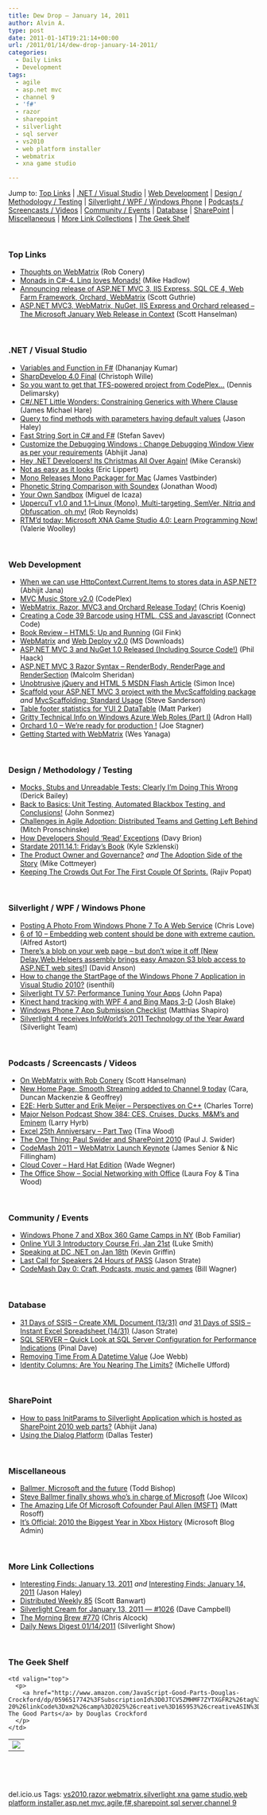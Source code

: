```yaml
---
title: Dew Drop – January 14, 2011
author: Alvin A.
type: post
date: 2011-01-14T19:21:14+00:00
url: /2011/01/14/dew-drop-january-14-2011/
categories:
  - Daily Links
  - Development
tags:
  - agile
  - asp.net mvc
  - channel 9
  - 'f#'
  - razor
  - sharepoint
  - silverlight
  - sql server
  - vs2010
  - web platform installer
  - webmatrix
  - xna game studio

---
```

Jump to: [Top Links][1] | [.NET / Visual Studio][2] | [Web Development][3] | [Design / Methodology / Testing][4] | [Silverlight / WPF / Windows Phone][5] | [Podcasts / Screencasts / Videos][6] | [Community / Events][7] | [Database][8] | [SharePoint][9] | [Miscellaneous][10] | [More Link Collections][11] | [The Geek Shelf][12] 

&#160;

### <a name="top"></a>Top Links

  * [Thoughts on WebMatrix][13] (Rob Conery)
  * [Monads in C#-4. Linq loves Monads!][14] (Mike Hadlow)
  * [Announcing release of ASP.NET MVC 3, IIS Express, SQL CE 4, Web Farm Framework, Orchard, WebMatrix][15] (Scott Guthrie)
  * [ASP.NET MVC3, WebMatrix, NuGet, IIS Express and Orchard released &#8211; The Microsoft January Web Release in Context][16] (Scott Hanselman)

&#160;

### <a name="dotnet"></a>.NET / Visual Studio

  * [Variables and Function in F#][17] (Dhananjay Kumar)
  * <a href="http://community.sharpdevelop.net/forums/t/12513.aspx" target="_blank">SharpDevelop 4.0 Final</a> (Christoph Wille)
  * [So you want to get that TFS-powered project from CodePlex&#8230;][18] (Dennis Delimarsky)
  * [C#/.NET Little Wonders: Constraining Generics with Where Clause][19] (James Michael Hare)
  * [Query to find methods with parameters having default values][20] (Jason Haley)
  * [Fast String Sort in C# and F#][21] (Stefan Savev)
  * [Customize the Debugging Windows : Change Debugging Window View as per your requirements][22] (Abhijit Jana)
  * [Hey .NET Developers! Its Christmas All Over Again!][23] (Mike Ceranski)
  * [Not as easy as it looks][24] (Eric Lippert)
  * [Mono Releases Mono Packager for Mac][25] (James Vastbinder)
  * [Phonetic String Comparison with Soundex][26] (Jonathan Wood)
  * [Your Own Sandbox][27] (Miguel de Icaza)
  * [UppercuT v1.0 and 1.1–Linux (Mono), Multi-targeting, SemVer, Nitriq and Obfuscation, oh my!][28] (Rob Reynolds)
  * [RTM’d today: Microsoft XNA Game Studio 4.0: Learn Programming Now!][29] (Valerie Woolley)

&#160;

### <a name="web"></a>Web Development

  * [When we can use HttpContext.Current.Items to stores data in ASP.NET?][30] (Abhijit Jana)
  * <a href="http://mvcmusicstore.codeplex.com/releases/view/59112" target="_blank">MVC Music Store v2.0</a> (CodePlex)
  * [WebMatrix, Razor, MVC3 and Orchard Release Today!][31] (Chris Koenig)
  * [Creating a Code 39 Barcode using HTML, CSS and Javascript][32] (Connect Code)
  * [Book Review – HTML5: Up and Running][33] (Gil Fink)
  * [WebMatrix][34] and [Web Deploy v2.0][35] (MS Downloads)
  * [ASP.NET MVC 3 and NuGet 1.0 Released (Including Source Code!)][36] (Phil Haack)
  * [ASP.NET MVC 3 Razor Syntax &#8211; RenderBody, RenderPage and RenderSection][37] (Malcolm Sheridan)
  * [Unobtrusive jQuery and HTML 5 MSDN Flash Article][38] (Simon Ince)
  * [Scaffold your ASP.NET MVC 3 project with the MvcScaffolding package][39] _and_ [MvcScaffolding: Standard Usage][40] (Steve Sanderson)
  * [Table footer statistics for YUI 2 DataTable][41] (Matt Parker)
  * [Gritty Technical Info on Windows Azure Web Roles (Part I)][42] (Adron Hall)
  * [Orchard 1.0 – We’re ready for production !][43] (Joe Stagner)
  * [Getting Started with WebMatrix][44] (Wes Yanaga)

&#160;

### <a name="design"></a>Design / Methodology / Testing

  * [Mocks, Stubs and Unreadable Tests: Clearly I&#8217;m Doing This Wrong][45] (Derick Bailey)
  * [Back to Basics: Unit Testing, Automated Blackbox Testing, and Conclusions!][46] (John Sonmez)
  * [Challenges in Agile Adoption: Distributed Teams and Getting Left Behind][47] (Mitch Pronschinske)
  * [How Developers Should ‘Read’ Exceptions][48] (Davy Brion)
  * [Stardate 2011.14.1: Friday&#8217;s Book][49] (Kyle Szklenski)
  * [The Product Owner and Governance?][50] _and_ [The Adoption Side of the Story][51] (Mike Cottmeyer)
  * [Keeping The Crowds Out For The First Couple Of Sprints.][52] (Rajiv Popat)

&#160;

### <a name="silverlight"></a>Silverlight / WPF / Windows Phone

  * [Posting A Photo From Windows Phone 7 To A Web Service][53] (Chris Love)
  * [6 of 10 &#8211; Embedding web content should be done with extreme caution.][54] (Alfred Astort)
  * [There&#8217;s a blob on your web page &#8211; but don&#8217;t wipe it off [New Delay.Web.Helpers assembly brings easy Amazon S3 blob access to ASP.NET web sites!]][55] (David Anson)
  * [How to change the StartPage of the Windows Phone 7 Application in Visual Studio 2010?][56] (isenthil)
  * [Silverlight TV 57: Performance Tuning Your Apps][57] (John Papa)
  * [Kinect hand tracking with WPF 4 and Bing Maps 3-D][58] (Josh Blake)
  * [Windows Phone 7 App Submission Checklist][59] (Matthias Shapiro)
  * [Silverlight 4 receives InfoWorld’s 2011 Technology of the Year Award][60] (Silverlight Team)

&#160;

### <a name="podcasts"></a>Podcasts / Screencasts / Videos

  * [On WebMatrix with Rob Conery][61] (Scott Hanselman)
  * <a href="http://channel9.msdn.com/Blogs/C9Team/New-Home-Page-Smooth-Streaming-added-to-Channel-9-today" target="_blank">New Home Page, Smooth Streaming added to Channel 9 today</a> (Cara, Duncan Mackenzie & Geoffrey)
  * [E2E: Herb Sutter and Erik Meijer &#8211; Perspectives on C++][62] (Charles Torre)
  * <a href="http://feedproxy.google.com/~r/MajorNelsonblogcast/~3/ZlULj4WiGAE/show-384-ces-cruises-ducks-m-amp-m-s-and-eminem.aspx" target="_blank">Major Nelson Podcast Show 384: CES, Cruises, Ducks, M&M&#8217;s and Eminem</a> (Larry Hyrb)
  * [Excel 25th Anniversary &#8211; Part Two][63] (Tina Wood)
  * [The One Thing: Paul Swider and SharePoint 2010][64] (Paul J. Swider)
  * [CodeMash 2011 &#8211; WebMatrix Launch Keynote][65] (James Senior & Nic Fillingham)
  * [Cloud Cover &#8211; Hard Hat Edition][66] (Wade Wegner)
  * [The Office Show &#8211; Social Networking with Office][67] (Laura Foy & Tina Wood)

&#160;

### <a name="events"></a>Community / Events

  * [Windows Phone 7 and XBox 360 Game Camps in NY][68] (Bob Familiar)
  * [Online YUI 3 Introductory Course Fri, Jan 21st][69] (Luke Smith)
  * [Speaking at DC .NET on Jan 18th][70] (Kevin Griffin)
  * [Last Call for Speakers 24 Hours of PASS][71] (Jason Strate)
  * [CodeMash Day 0: Craft, Podcasts, music and games][72] (Bill Wagner)

&#160;

### <a name="db"></a>Database

  * [31 Days of SSIS – Create XML Document (13/31)][73] _and_ [31 Days of SSIS – Instant Excel Spreadsheet (14/31)][74] (Jason Strate)
  * [SQL SERVER – Quick Look at SQL Server Configuration for Performance Indications][75] (Pinal Dave)
  * [Removing Time From A Datetime Value][76] (Joe Webb)
  * [Identity Columns: Are You Nearing The Limits?][77] (Michelle Ufford)

&#160;

### <a name="sp"></a>SharePoint

  * [How to pass InitParams to Silverlight Application which is hosted as SharePoint 2010 web parts?][78] (Abhijit Jana)
  * <a href="http://blogs.msdn.com/b/sharepointdev/archive/2011/01/13/using-the-dialog-platform.aspx" target="_blank">Using the Dialog Platform</a> (Dallas Tester)

&#160;

### <a name="misc"></a>Miscellaneous

  * [Ballmer, Microsoft and the future][79] (Todd Bishop)
  * [Steve Ballmer finally shows who&#8217;s in charge of Microsoft][80] (Joe Wilcox)
  * [The Amazing Life Of Microsoft Cofounder Paul Allen (MSFT)][81] (Matt Rosoff)
  * [It’s Official: 2010 the Biggest Year in Xbox History][82] (Microsoft Blog Admin)

&#160;

### <a name="links"></a>More Link Collections

  * [Interesting Finds: January 13, 2011][83] _and_ [Interesting Finds: January 14, 2011][84] (Jason Haley)
  * [Distributed Weekly 85][85] (Scott Banwart)
  * [Silverlight Cream for January 13, 2011 &#8212; #1026][86] (Dave Campbell)
  * [The Morning Brew #770][87] (Chris Alcock)
  * [Daily News Digest 01/14/2011][88] (Silverlight Show)

&#160;

### <a name="shelf"></a>The Geek Shelf

<table border="0" cellspacing="0" cellpadding="0">
  <tr>
    <td>
      <img data-recalc-dims="1" decoding="async" src="https://i0.wp.com/ecx.images-amazon.com/images/I/41EMBPmjJLL._SL160_.jpg?w=660" />
    </td>
    
    <td valign="top">
      <p>
        <a href="http://www.amazon.com/JavaScript-Good-Parts-Douglas-Crockford/dp/0596517742%3FSubscriptionId%3D0JTCV5ZMHMF7ZYTXGFR2%26tag%3Dbrdicr-20%26linkCode%3Dxm2%26camp%3D2025%26creative%3D165953%26creativeASIN%3D0596517742">JavaScript: The Good Parts</a> by Douglas Crockford
      </p>
    </td>
  </tr>
</table>

&#160;

<div style="padding-bottom: 0px; margin: 0px; padding-left: 0px; padding-right: 0px; display: inline; float: none; padding-top: 0px" id="scid:C16BAC14-9A3D-4c50-9394-FBFEF7A93539:d25c2f49-9ec7-4dc2-b472-7cb8451c96a3" class="wlWriterEditableSmartContent">
  <!--dotnetkickit-->
</div>

&#160;

<div style="padding-bottom: 0px; margin: 0px; padding-left: 0px; padding-right: 0px; display: inline; float: none; padding-top: 0px" id="scid:0767317B-992E-4b12-91E0-4F059A8CECA8:f6587bfb-1a93-482b-be89-33a7d628a566" class="wlWriterEditableSmartContent">
  del.icio.us Tags: <a href="http://del.icio.us/popular/vs2010" rel="tag">vs2010</a>,<a href="http://del.icio.us/popular/razor" rel="tag">razor</a>,<a href="http://del.icio.us/popular/webmatrix" rel="tag">webmatrix</a>,<a href="http://del.icio.us/popular/silverlight" rel="tag">silverlight</a>,<a href="http://del.icio.us/popular/xna+game+studio" rel="tag">xna game studio</a>,<a href="http://del.icio.us/popular/web+platform+installer" rel="tag">web platform installer</a>,<a href="http://del.icio.us/popular/asp.net+mvc" rel="tag">asp.net mvc</a>,<a href="http://del.icio.us/popular/agile" rel="tag">agile</a>,<a href="http://del.icio.us/popular/f%23" rel="tag">f#</a>,<a href="http://del.icio.us/popular/sharepoint" rel="tag">sharepoint</a>,<a href="http://del.icio.us/popular/sql+server" rel="tag">sql server</a>,<a href="http://del.icio.us/popular/channel+9" rel="tag">channel 9</a>
</div>

 [1]: https://morningdew-bpc6g3a0fgaxdxcu.eastus2-01.azurewebsites.net/#top
 [2]: https://morningdew-bpc6g3a0fgaxdxcu.eastus2-01.azurewebsites.net/#dotnet
 [3]: https://morningdew-bpc6g3a0fgaxdxcu.eastus2-01.azurewebsites.net/#web
 [4]: https://morningdew-bpc6g3a0fgaxdxcu.eastus2-01.azurewebsites.net/#design
 [5]: https://morningdew-bpc6g3a0fgaxdxcu.eastus2-01.azurewebsites.net/#silverlight
 [6]: https://morningdew-bpc6g3a0fgaxdxcu.eastus2-01.azurewebsites.net/#podcasts
 [7]: https://morningdew-bpc6g3a0fgaxdxcu.eastus2-01.azurewebsites.net/#events
 [8]: https://morningdew-bpc6g3a0fgaxdxcu.eastus2-01.azurewebsites.net/#db
 [9]: https://morningdew-bpc6g3a0fgaxdxcu.eastus2-01.azurewebsites.net/#sp
 [10]: https://morningdew-bpc6g3a0fgaxdxcu.eastus2-01.azurewebsites.net/#misc
 [11]: https://morningdew-bpc6g3a0fgaxdxcu.eastus2-01.azurewebsites.net/#links
 [12]: https://morningdew-bpc6g3a0fgaxdxcu.eastus2-01.azurewebsites.net/#shelf
 [13]: http://feedproxy.google.com/~r/wekeroad/EeKc/~3/bbfbVmdoWQw/someone-hit-their-head
 [14]: http://feedproxy.google.com/~r/CodeRant/~3/JkZ89hSGCBw/monads-in-c-4-linq-loves-monads.html
 [15]: http://weblogs.asp.net/scottgu/archive/2011/01/13/announcing-release-of-asp-net-mvc-3-iis-express-sql-ce-4-web-farm-framework-orchard-webmatrix.aspx
 [16]: http://feedproxy.google.com/~r/ScottHanselman/~3/0dOJtXu-z74/ASPNETMVC3WebMatrixNuGetIISExpressAndOrchardReleasedTheMicrosoftJanuaryWebReleaseInContext.aspx
 [17]: http://debugmode.net/2011/01/13/variables-and-function-in-f/
 [18]: http://feeds.dzone.com/~r/zones/css/~3/9BxxhMWk0nY/so-you-want-get-tfs-powered
 [19]: http://geekswithblogs.net/BlackRabbitCoder/archive/2011/01/13/c.net-little-wonders-constraining-generics-with-where-clause.aspx
 [20]: http://jasonhaley.com/blog/post.aspx?id=0f3c2f1f-7e09-4e79-aa58-e97b621ae5c0
 [21]: http://www.codeproject.com/KB/cs/fast_string_sort.aspx
 [22]: http://dailydotnettips.com/2011/01/14/customize-the-debugging-windows-change-debugging-window-view-as-per-your-requirements-2/
 [23]: http://feedproxy.google.com/~r/codecapers/~3/v0OqpRlhmgU/post.aspx
 [24]: http://blogs.msdn.com/b/ericlippert/archive/2011/01/13/not-as-easy-as-it-looks.aspx
 [25]: http://www.infoq.com/news/2011/01/mono-mac-packager
 [26]: http://www.blackbeltcoder.com/Articles/algorithms/phonetic-string-comparison-with-soundex
 [27]: http://tirania.org/blog/archive/2011/Jan-13.html
 [28]: http://feedproxy.google.com/~r/Devlicious/~3/23utxdbFyU8/uppercut-v1-0-and-1-1-linux-mono-multi-targeting-semver-nitriq-and-obfuscation-oh-my.aspx
 [29]: http://blogs.msdn.com/b/microsoft_press/archive/2011/01/13/rtm-d-today-microsoft-xna-game-studio-4-0-learn-programming-now.aspx
 [30]: http://abhijitjana.net/2011/01/14/when-we-can-use-httpcontext-current-items-to-stores-data-in-asp-net/
 [31]: http://feedproxy.google.com/~r/ChrisKoenig/~3/p5XiuY_-U3U/
 [32]: http://www.codeproject.com/KB/HTML/Code-39-Barcode.aspx
 [33]: http://feedproxy.google.com/~r/GilFinkBlog/~3/9PVAjt4ImRY/book-review-html5-up-and-running.aspx
 [34]: http://feedproxy.google.com/~r/MicrosoftDownloadCenter/~3/7fnnTqOG9Ms/details.aspx
 [35]: http://feedproxy.google.com/~r/MicrosoftDownloadCenter/~3/fQmCcqt_yxQ/details.aspx
 [36]: http://feeds.haacked.com/~r/haacked/~3/hT7EuJiCPrU/aspnetmvc3-released.aspx
 [37]: http://feedproxy.google.com/~r/netCurryRecentArticles/~3/WHaxykMHl_s/ShowArticle.aspx
 [38]: http://blogs.msdn.com/b/simonince/archive/2011/01/14/unobtrusive-jquery-and-html-5-msdn-flash-article.aspx
 [39]: http://feeds.codeville.net/~r/SteveCodeville/~3/qLVb_ZzzEIY/
 [40]: http://feeds.codeville.net/~r/SteveCodeville/~3/VJc5VuzLRoQ/
 [41]: http://feeds.yuiblog.com/~r/YahooUserInterfaceBlog/~3/noneUf4rf4c/
 [42]: http://feedproxy.google.com/~r/CloudAve/~3/il0uzNANECo/
 [43]: http://feedproxy.google.com/~r/MSJoe/~3/mk_p_l-NfUU/
 [44]: http://blogs.msdn.com/b/usisvde/archive/2011/01/13/getting-started-with-webmatrix.aspx
 [45]: http://feedproxy.google.com/~r/LosTechies/~3/2W6oR4LW-OE/mocks-stubs-and-unreadable-tests-clearly-i-m-doing-this-wrong.aspx
 [46]: http://simpleprogrammer.com/2011/01/14/back-to-basics-unit-testing-automated-blackbox-testing-and-conclusions/
 [47]: http://feeds.dzone.com/~r/zones/agile/~3/GmhBYuTZ5hQ/challenges-agile-adoption
 [48]: http://feedproxy.google.com/~r/davybrion/~3/bqvpyKm0Ttc/
 [49]: http://thecappsblog.blogspot.com/2011/01/stardate-2011141-fridays-book.html
 [50]: http://feedproxy.google.com/~r/LeadingAgile/~3/D4NJPmf0L84/
 [51]: http://feedproxy.google.com/~r/LeadingAgile/~3/RGqPuJBZ9CY/
 [52]: http://www.thousandtyone.com/blog/KeepingTheCrowdsOutForTheFirstCoupleOfSprints.aspx
 [53]: http://professionalaspnet.com/archive/2011/01/13/Posting-A-Photo-From-Windows-Phone-7-To-A-Web-Service.aspx
 [54]: http://windowsteamblog.com/windows_phone/b/wpdev/archive/2011/01/13/6-of-10-embedding-web-content-should-be-done-with-extreme-caution.aspx
 [55]: http://blogs.msdn.com/b/delay/archive/2011/01/13/there-s-a-blob-on-your-web-page-but-don-t-wipe-it-off-new-delay-web-helpers-assembly-brings-easy-amazon-s3-blob-access-to-asp-net-web-sites.aspx
 [56]: http://feeds.dzone.com/~r/zones/dotnet/~3/MTyTQBPqk5c/how-change-startpage-windows
 [57]: http://channel9.msdn.com/Shows/SilverlightTV/Silverlight-TV-57-Performance-Tuning-Your-Apps
 [58]: http://feedproxy.google.com/~r/DeconstructingTheNUI/~3/sIvt-OakAHM/kinect-hand-tracking-with-wpf-4-and.html
 [59]: http://www.designersilverlight.com/2011/01/13/windows-phone-7-app-submission-checklist/
 [60]: http://team.silverlight.net/announcement/silverlight-4-receives-infoworld-rsquo-s-2011-technology-of-the-year-award/
 [61]: http://feedproxy.google.com/~r/HanselminutesCompleteMP3/~3/MKO3pD7p-CY/default.aspx
 [62]: http://channel9.msdn.com/Shows/Going+Deep/E2E-Herb-Sutter-and-Erik-Meijer-Perspectives-on-C
 [63]: http://channel9.msdn.com/Series/History/Excel-25th-Anniversary-Part-Two
 [64]: http://www.paulswider.com/2011/01/the-one-thing-paul-swider-and-sharepoint-2010.html
 [65]: http://channel9.msdn.com/Shows/Web+Camps+TV/CodeMash-2011-WebMatrix-Launch-Keynote
 [66]: http://channel9.msdn.com/Shows/Cloud+Cover/Cloud-Cover-Hard-Hat-Edition
 [67]: http://channel9.msdn.com/Shows/TheOfficeBlog/The-Office-Show-Social-Networking-with-Office
 [68]: http://feedproxy.google.com/~r/msdn/bobfamiliar/~3/06GW--XwoFA/windows-phone-7-and-xbox-360-game-camps-in-ny.aspx
 [69]: http://feeds.yuiblog.com/~r/YahooUserInterfaceBlog/~3/W0D_nvECVa8/
 [70]: http://feedproxy.google.com/~r/KevinGriffin/~3/yt2GFfNihgc/
 [71]: http://www.sqlservercentral.com/blogs/stratesql/archive/2011/01/14/last-call-for-speakers-24-hours-of-pass.aspx
 [72]: http://feedproxy.google.com/~r/billwagner/~3/EXDZrowHpP8/CodeMashDay0CraftPodcastsmusicandgames
 [73]: http://feedproxy.google.com/~r/sqlserverpedia/~3/rQTuwcu5_Oc/
 [74]: http://feedproxy.google.com/~r/sqlserverpedia/~3/6Cn9CVnfj_s/
 [75]: http://blog.sqlauthority.com/2011/01/14/sql-server-quick-look-at-sql-server-configuration-for-performance-indications/
 [76]: http://feedproxy.google.com/~r/sqlserverpedia/~3/ZmKTWdStMwQ/
 [77]: http://feedproxy.google.com/~r/sqlserverpedia/~3/pcJXGlzLUpk/
 [78]: http://dailydotnettips.com/2011/01/13/how-to-pass-initparams-to-silverlight-application-which-is-hosted-as-sharepoint-2010-web-parts/
 [79]: http://feedproxy.google.com/~r/TechFlash/~3/RjSRiJzEIIM/ballmer-and-microsoft-11-years-on.html
 [80]: http://feeds.betanews.com/~r/bn/~3/rNITH2xh_s8/1294935725
 [81]: http://feedproxy.google.com/~r/typepad/alleyinsider/silicon_alley_insider/~3/XUBsWYQo8L8/the-fabulous-life-of-microsoft-cofounder-paul-allen-2011-1
 [82]: http://blogs.technet.com/b/microsoft_blog/archive/2011/01/14/it-s-official-2010-the-biggest-year-in-xbox-history.aspx
 [83]: http://jasonhaley.com/blog/post.aspx?id=a4b901c1-e5b3-45ab-99b5-cfa5845b3e79
 [84]: http://jasonhaley.com/blog/post.aspx?id=5ff4d0b8-710a-41bd-b35c-0f1d833f44a6
 [85]: http://feedproxy.google.com/~r/roguetechnology/~3/rxPaTdU5Qls/
 [86]: http://geekswithblogs.net/WynApseTechnicalMusings/archive/2011/01/13/143471.aspx
 [87]: http://feedproxy.google.com/~r/ReflectivePerspective/~3/NNaEZVtQJxk/
 [88]: http://feedproxy.google.com/~r/silverlightshow/~3/c_iFvVrKHeU/Daily-News-Digest-01-14-2011.aspx